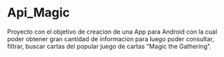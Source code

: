 # Api_Magic
 
Proyecto con el objetivo de creacion de una App para Android
con la cual poder obtener gran cantidad de informacion
para luego poder consultar, filtrar, buscar cartas
del popular juego de cartas "Magic the Gathering".
